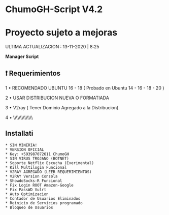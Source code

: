 # ChumoGH-Script V4.2

# Proyecto sujeto a mejoras
ULTIMA ACTUALIZACION : 13-11-2020 | 8:25 

**Manager Script**

## :heavy_exclamation_mark: Requerimientos

1 • RECOMENDADO UBUNTU 16 - 18 ( Probado en Ubuntu 14 - 16 - 18 - 20 )

2 • USAR DISTRIBUCION NUEVA O FORMATIADA

3 • V2ray ( Tener Dominio Agregado a la Distribucion).

4 • \\\\\\\\\\\\\\\\\\\\\\\\\\\

## Installati

```
* SIN MINERIA! 
* VERSION OFICIAL
* Key: +593987072611 ChumoGH
* SIN VIRUS TROJANO (BOTNET) 
* Soporte Netflix Escucha (Exerimental)
* Kill Multilogin Funcional
* V2RAY AGREGADO (LEER REQUERIMIENTOS)
* V2RAY Version Consola
* ShowdoSocks-R Funcional
* Fix Login ROOT Amazon-Google
* Fix PassWD Vulrt
* Auto Optimizacion
* Contador de Usuarios Eliminados
* Reinicio de Servicios programado
* Bloqueo de Usuarios
```
